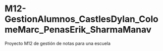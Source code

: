 # M12-GestionAlumnos_CastlesDylan_ColomeMarc_PenasErik_SharmaManav
Proyecto M12 de gestión de notas para una escuela
